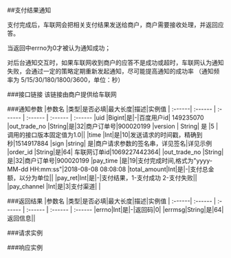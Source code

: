 ##支付结果通知

支付完成后，车联网会把相关支付结果发送给商户，商户需要接收处理，并返回应答。

当返回中errno为0才被认为通知成功；
 
对后台通知交互时，如果车联网收到商户的应答不是成功或超时，车联网认为通知失败，会通过一定的策略定期重新发起通知，尽可能提高通知的成功率 （通知频率为 5/15/30/180/1800/3600，单位：秒）

###接口链接
该链接由商户提供给车联网


###通知参数
 |参数名 |类型|是否必填|最大长度|描述|实例值
| :------| :------ | :------ | :------ | :------ | :------ 
 |uid |Bigint|是|-|百度用户id| 149235070
 |out_trade_no |String|是|32|商户订单号|900020199
 |version | String| 是 |5 |调用的接口版本固定值为1.0||
 |time |Int|是|10|发送请求的时间戳，精确到秒|1514917884
 |sign |string| 是|商户请求参数的签名串，详见签名|详见示例
 |order_id |String|是|64| 车联网订单id|1069227442364|
 |out_trade_no |String|是|32|商户订单号|900020199
|pay_time |是|19|支付完成时间,格式为"yyyy-MM-dd HH:mm:ss"|2018-08-08 08:08:08
|total_amount|Int|是|-|支付总金额，以分为单位||
|pay_ret|Int|是|-|支付结果，1-支付成功  2-支付失败||
|pay_channel |Int|是|3|支付渠道| |

###返回结果
|参数名 |类型|是否必填|最大长度|描述|实例值
| :------| :------ | :------ | :------ | :------ | :------
|errno|Int|是|-|返回码|0|
|errmsg|String|是|64|返回信息|| 



###请求实例

###响应实例



